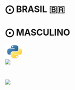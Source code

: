 # ⨀ BRASIL 🇧🇷

# ⨀ MASCULINO

<img align="center" alt="Rafa-Python" height="50" width="60" src="https://raw.githubusercontent.com/devicons/devicon/master/icons/python/python-original.svg">
‎ 

<div align="LEFT">
  <a href="https://github.com/EduardoHenriqueMarkevicz">
  <img height="150em" src="https://github-readme-stats.vercel.app/api?username=EduardoHenriqueMarkevicz&show_icons=true&theme=github_dark&include_all_commits=true&count_private=true"/>
  
 ‎ 
 <div aligh="right">
  <img height="130em" src="https://github-readme-stats.vercel.app/api/top-langs/?username=EduardoHenriqueMarkevicz&layout=compact&langs_count=7&theme=github_dark"/>
